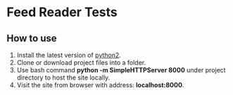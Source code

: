 # Feed Reader Tests
## How to use
1. Install the latest version of [python2](https://www.python.org/).
2. Clone or download project files into a folder.
3. Use bash command **python -m SimpleHTTPServer 8000** under project directory to host the site locally.
4. Visit the site from browser with address: **localhost:8000**.
